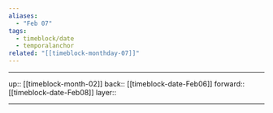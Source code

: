 ```yaml
---
aliases:
  - "Feb 07"
tags:
  - timeblock/date
  - temporalanchor
related: "[[timeblock-monthday-07]]"
---
```




***

up:: [[timeblock-month-02]]
back:: [[timeblock-date-Feb06]]
forward:: [[timeblock-date-Feb08]]
layer:: 

***
